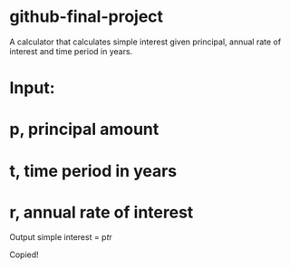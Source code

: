 # github-final-project

A calculator that calculates simple interest given principal, annual rate of interest and time period in years.

# Input:
   # p, principal amount
   # t, time period in years
   # r, annual rate of interest

Output
   simple interest = p*t*r

Copied!
